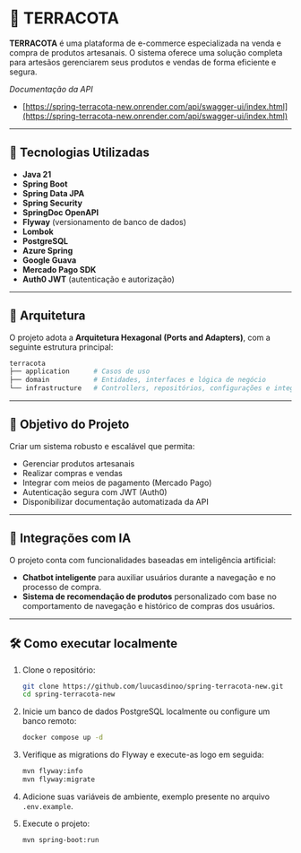 # 🏺 TERRACOTA

**TERRACOTA** é uma plataforma de e-commerce especializada na venda e compra de produtos artesanais. O sistema oferece uma solução completa para artesãos gerenciarem seus produtos e vendas de forma eficiente e segura.

*Documentação da API*
- [https://spring-terracota-new.onrender.com/api/swagger-ui/index.html](https://spring-terracota-new.onrender.com/api/swagger-ui/index.html)
---

## 🚀 Tecnologias Utilizadas

- **Java 21**
- **Spring Boot**
- **Spring Data JPA**
- **Spring Security**
- **SpringDoc OpenAPI**
- **Flyway** (versionamento de banco de dados)
- **Lombok**
- **PostgreSQL**
- **Azure Spring**
- **Google Guava**
- **Mercado Pago SDK**
- **Auth0 JWT** (autenticação e autorização)

---

## 🧱 Arquitetura

O projeto adota a **Arquitetura Hexagonal (Ports and Adapters)**, com a seguinte estrutura principal:

```bash
terracota
├── application      # Casos de uso
├── domain           # Entidades, interfaces e lógica de negócio
└── infrastructure   # Controllers, repositórios, configurações e integrações externas
```

---

## 🎯 Objetivo do Projeto

Criar um sistema robusto e escalável que permita:

- Gerenciar produtos artesanais
- Realizar compras e vendas
- Integrar com meios de pagamento (Mercado Pago)
- Autenticação segura com JWT (Auth0)
- Disponibilizar documentação automatizada da API

---

## 🧠 Integrações com IA

O projeto conta com funcionalidades baseadas em inteligência artificial:

- **Chatbot inteligente** para auxiliar usuários durante a navegação e no processo de compra.
- **Sistema de recomendação de produtos** personalizado com base no comportamento de navegação e histórico de compras dos usuários.

---

## 🛠️ Como executar localmente

1. Clone o repositório:
   ```bash
   git clone https://github.com/luucasdinoo/spring-terracota-new.git
   cd spring-terracota-new
   ```

2. Inicie um banco de dados PostgreSQL localmente ou configure um banco remoto:
   ```bash
   docker compose up -d
   ```

3. Verifique as migrations do Flyway e execute-as logo em seguida:
   ```bash
   mvn flyway:info
   mvn flyway:migrate
   ```

4. Adicione suas variáveis de ambiente, exemplo presente no arquivo `.env.example`.


5. Execute o projeto:
   ```bash
   mvn spring-boot:run
   ```
